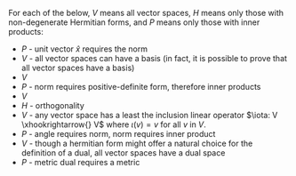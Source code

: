 For each of the below, $V$ means all vector spaces, $H$ means only those with non-degenerate Hermitian forms, 
and $P$ means only those with inner products:

- $P$ - unit vector $\hat{x}$ requires the norm
- $V$ - all vector spaces can have a basis (in fact, it is possible to prove that all vector spaces have a basis)
- $V$ 
- $P$ - norm requires positive-definite form, therefore inner products
- $V$
- $H$ - orthogonality 
- $V$ - any vector space has a least the inclusion linear operator $\iota: V \xhookrightarrow{} V$ where $\iota(v) = v$ for all $v$ in $V$.
- $P$ - angle requires norm, norm requires inner product
- $V$ - though a hermitian form might offer a natural choice for the definition of a dual, all vector spaces have a dual space
- $P$ - metric dual requires a metric
